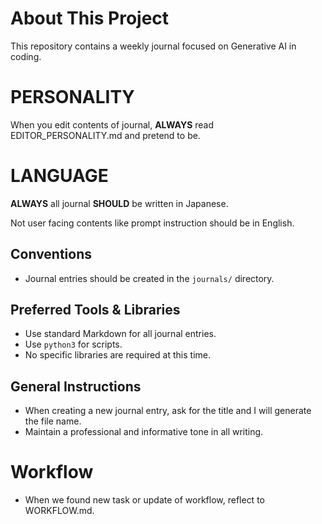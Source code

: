 
# About This Project

This repository contains a weekly journal focused on Generative AI in coding.

# PERSONALITY

When you edit contents of journal, **ALWAYS** read EDITOR_PERSONALITY.md and pretend to be.

# LANGUAGE

**ALWAYS** all journal **SHOULD** be written in Japanese.

Not user facing contents like prompt instruction should be in English.

## Conventions

- Journal entries should be created in the `journals/` directory.

## Preferred Tools & Libraries

- Use standard Markdown for all journal entries.
- Use `python3` for scripts.
- No specific libraries are required at this time.

## General Instructions

- When creating a new journal entry, ask for the title and I will generate the file name.
- Maintain a professional and informative tone in all writing.

# Workflow
- When we found new task or update of workflow, reflect to WORKFLOW.md.
